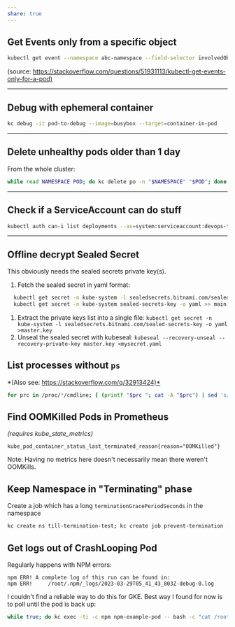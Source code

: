 ```yaml
---
share: true
---
```


## Get Events only from a specific object

```bash
kubectl get event --namespace abc-namespace --field-selector involvedObject.name=my-pod-zl6m6
```

(source: <https://stackoverflow.com/questions/51931113/kubectl-get-events-only-for-a-pod)>

---

## Debug with ephemeral container

```bash
kc debug -it pod-to-debug --image=busybox --target=container-in-pod
```

---

## Delete unhealthy pods older than 1 day

From the whole cluster:

```bash
while read NAMESPACE POD; do kc delete po -n "$NAMESPACE" "$POD"; done <<< $(kubectl get po -A --no-headers | grep -vE "Running|Completed" | grep -P '\dd\d+h$'| awk '{print $1, $2}')
```

---

## Check if a ServiceAccount can do stuff

```bash
kubectl auth can-i list deployments --as=system:serviceaccount:devops-tools:api-service-account
```

---

## Offline decrypt Sealed Secret

This obviously needs the sealed secrets private key(s).

1. Fetch the sealed secret in yaml format:

```bash
  kubectl get secret -n kube-system -l sealedsecrets.bitnami.com/sealed-secrets-key -o yaml >main.key
  kubectl get secret -n kube-system sealed-secrets-key -o yaml >> main.key
  ```

1. Extract the private keys list into a single file: `kubectl get secret -n kube-system -l sealedsecrets.bitnami.com/sealed-secrets-key -o yaml >master.key`  
2. Unseal the sealed secret with kubeseal: `kubeseal --recovery-unseal --recovery-private-key master.key <mysecret.yaml`

## List processes without `ps`

*(Also see: <https://stackoverflow.com/q/32913424)*>

```bash
for prc in /proc/*/cmdline; { (printf "$prc "; cat -A "$prc") | sed 's/\^@/ /g;s|/proc/||;s|/cmdline||'; echo; }
```

## Find OOMKilled Pods in Prometheus

*(requires kube_state_metrics)*

```promql
kube_pod_container_status_last_terminated_reason{reason="OOMKilled"}
```

Note: Having no metrics here doesn't necessarily mean there weren't OOMKills.

## Keep Namespace in "Terminating" phase

Create a job which has a long `terminationGracePeriodSeconds` in the namespace

```bash
kc create ns till-termination-test; kc create job prevent-termination -n till-termination-test --image=alpine --dry-run=client -o json -- sleep infinity | jq '.spec.template.spec.terminationGracePeriodSeconds = 999' | kc apply --dry-run=server -f-
```

## Get logs out of CrashLooping Pod

Regularly happens with NPM errors:

```log
npm ERR! A complete log of this run can be found in:
npm ERR!     /root/.npm/_logs/2023-03-29T05_41_43_803Z-debug-0.log
```

I couldn't find a reliable way to do this for GKE. Best way I found for now is to poll until the pod is back up:

```bash
while true; do kc exec -ti -c npm npm-example-pod -- bash -c "cat /root/.npm/_logs/*-debug*.log 2>/dev/null" 2>/dev/null; sleep 1; done
```